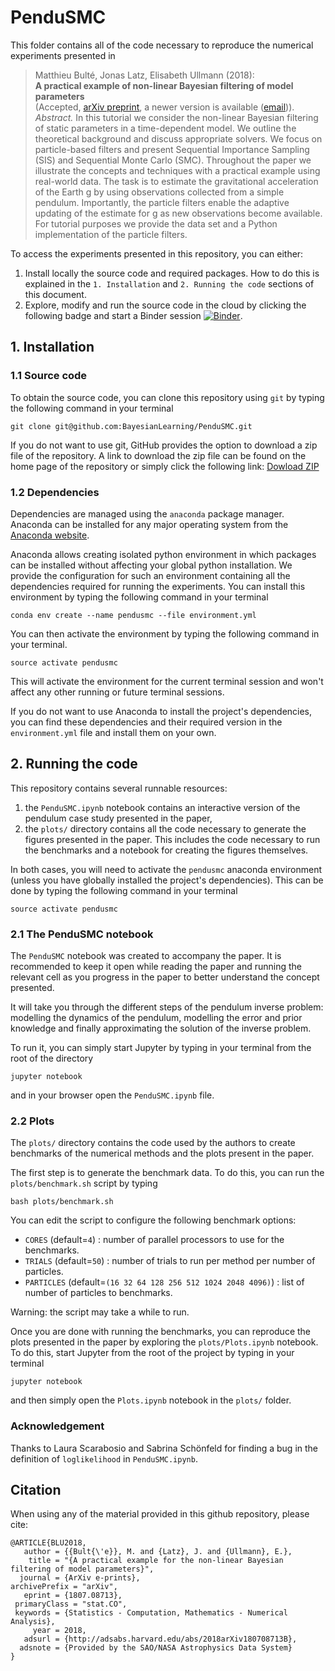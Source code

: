# PenduSMC

This folder contains all of the code necessary to reproduce the numerical experiments presented in 


>Matthieu Bulté, Jonas Latz, Elisabeth Ullmann (2018):  
>__A practical example of non-linear Bayesian filtering of model parameters__  
>(Accepted, [arXiv preprint](https://arxiv.org/abs/1807.08713), a newer version is available ([email](mailto:jonas.latz@tum.de))).  
> _Abstract._ In this tutorial we consider the non-linear Bayesian filtering of static parameters in a time-dependent model. We outline the theoretical background and discuss appropriate solvers. We focus on particle-based filters and present Sequential Importance Sampling (SIS) and Sequential Monte Carlo (SMC). Throughout the paper we illustrate the concepts and techniques with a practical example using real-world data. The task is to estimate the gravitational acceleration of the Earth g by using observations collected from a simple pendulum. Importantly, the particle filters enable the adaptive updating of the estimate for g as new observations become available. For tutorial purposes we provide the data set and a Python implementation of the particle filters.


To access the experiments presented in this repository, you can either:
1. Install locally the source code and required packages. How to do this is explained in the `1. Installation` and `2. Running the code` sections of this document.
2. Explore, modify and run the source code in the cloud by clicking the following badge and start a Binder session [![Binder](https://mybinder.org/badge.svg)](https://mybinder.org/v2/gh/BayesianLearning/PenduSMC/master).

## 1. Installation

### 1.1 Source code

To obtain the source code, you can clone this repository using `git` by typing the following command in your terminal
```
git clone git@github.com:BayesianLearning/PenduSMC.git
```

If you do not want to use git, GitHub provides the option to download a zip file of the repository. A link to download the zip file can be found on the home page of the repository or simply click the following link: [Dowload ZIP](https://github.com/BayesianLearning/PenduSMC/archive/master.zip)

### 1.2 Dependencies
Dependencies are managed using the `anaconda` package manager. Anaconda can be installed for any major operating system from the [Anaconda website](https://anaconda.org/).

Anaconda allows creating isolated python environment in which packages can be installed without affecting your global python installation. We provide the configuration for such an environment containing all the dependencies required for running the experiments. You can install this environment by typing the following command in your terminal
```
conda env create --name pendusmc --file environment.yml
```

You can then activate the environment by typing the following command in your terminal.
```
source activate pendusmc
```
This will activate the environment for the current terminal session and won't affect any other running or future terminal sessions.

If you do not want to use Anaconda to install the project's dependencies, you can find these dependencies and their required version in the `environment.yml` file and install them on your own.

## 2. Running the code
	
This repository contains several runnable resources:
1. the `PenduSMC.ipynb` notebook contains an interactive version of the pendulum case study presented in the paper,
2. the `plots/` directory contains all the code necessary to generate the figures presented in the paper. This includes the code necessary to run the benchmarks and a notebook for creating the figures themselves. 

In both cases, you will need to activate the `pendusmc` anaconda environment (unless you have globally installed the project's dependencies). This can be done by typing the following command in your terminal	
```
source activate pendusmc
```

### 2.1 The PenduSMC notebook
The `PenduSMC` notebook was created to accompany the paper. It is recommended to keep it open while reading the paper and running the relevant cell as you progress in the paper to better understand the concept presented.

It will take you through the different steps of the pendulum inverse problem: modelling the dynamics of the pendulum, modelling the error and prior knowledge and finally approximating the solution of the inverse problem.

To run it, you can simply start Jupyter by typing in your terminal from the root of the directory
```
jupyter notebook
```

and in your browser open the `PenduSMC.ipynb` file.

### 2.2 Plots
The `plots/` directory contains the code used by the authors to create benchmarks of the numerical methods and the plots present in the paper.

The first step is to generate the benchmark data. To do this, you can run the `plots/benchmark.sh` script by typing
```
bash plots/benchmark.sh
```

You can edit the script to configure the following benchmark options:
* `CORES` (default=`4`) : number of parallel processors to use for the benchmarks.
* `TRIALS` (default=`50`) : number of trials to run per method per number of particles.
* `PARTICLES` (default=`(16 32 64 128 256 512 1024 2048 4096)`) : list of number of particles to benchmarks.
  
Warning: the script may take a while to run.

Once you are done with running the benchmarks, you can reproduce the plots presented in the paper by exploring the `plots/Plots.ipynb` notebook. To do this, start Jupyter from the root of the project by typing in your terminal
```
jupyter notebook
```
and then simply open the `Plots.ipynb` notebook in the `plots/` folder.

### Acknowledgement

Thanks to Laura Scarabosio and Sabrina Schönfeld for finding a bug in the definition of `loglikelihood` in `PenduSMC.ipynb`.

## Citation
When using any of the material provided in this github repository, please cite:
```
@ARTICLE{BLU2018,
   author = {{Bult{\'e}}, M. and {Latz}, J. and {Ullmann}, E.},
    title = "{A practical example for the non-linear Bayesian filtering of model parameters}",
  journal = {ArXiv e-prints},
archivePrefix = "arXiv",
   eprint = {1807.08713},
 primaryClass = "stat.CO",
 keywords = {Statistics - Computation, Mathematics - Numerical Analysis},
     year = 2018,
   adsurl = {http://adsabs.harvard.edu/abs/2018arXiv180708713B},
  adsnote = {Provided by the SAO/NASA Astrophysics Data System}
}
```
